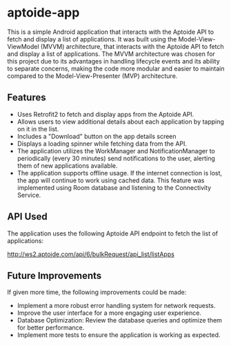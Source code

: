 # aptoide-app

This is a simple Android application that interacts with the Aptoide API to fetch and display a list of applications. 
It was built using the Model-View-ViewModel (MVVM) architecture, that interacts with the Aptoide API to fetch and display a list of applications. 
The MVVM architecture was chosen for this project due to its advantages in handling lifecycle events and its ability to separate concerns, making the code more modular and easier to maintain compared to the Model-View-Presenter (MVP) architecture.

## Features

- Uses Retrofit2 to fetch and display apps from the Aptoide API.
- Allows users to view additional details about each application by tapping on it in the list.
- Includes a "Download" button on the app details screen
- Displays a loading spinner while fetching data from the API.
- The application utilizes the WorkManager and NotificationManager to periodically (every 30 minutes) send notifications to the user, alerting them of new applications available.
- The application supports offline usage. If the internet connection is lost, the app will continue to work using cached data. This feature was implemented using Room database and listening to the Connectivity Service.


## API Used

The application uses the following Aptoide API endpoint to fetch the list of applications:

http://ws2.aptoide.com/api/6/bulkRequest/api_list/listApps


## Future Improvements

If given more time, the following improvements could be made:

- Implement a more robust error handling system for network requests.
- Improve the user interface for a more engaging user experience.
- Database Optimization: Review the database queries and optimize them for better performance.
- Implement more tests to ensure the application is working as expected.
